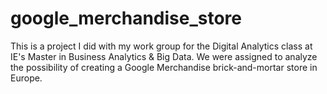 # google_merchandise_store
This is a project I did with my work group for the Digital Analytics class at IE's Master in Business Analytics & Big Data. 
We were assigned to analyze the possibility of creating a Google Merchandise brick-and-mortar store in Europe. 
